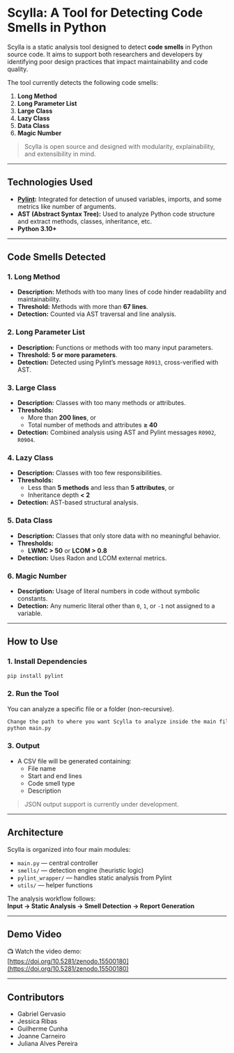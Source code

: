 
# **Scylla: A Tool for Detecting Code Smells in Python**

Scylla is a static analysis tool designed to detect **code smells** in Python source code. It aims to support both researchers and developers by identifying poor design practices that impact maintainability and code quality.

The tool currently detects the following code smells:

1. **Long Method**
2. **Long Parameter List**
3. **Large Class**
4. **Lazy Class**
5. **Data Class**
6. **Magic Number**

> Scylla is open source and designed with modularity, explainability, and extensibility in mind.

---

## **Technologies Used**

- **[Pylint](https://pylint.pycqa.org/):** Integrated for detection of unused variables, imports, and some metrics like number of arguments.
- **AST (Abstract Syntax Tree):** Used to analyze Python code structure and extract methods, classes, inheritance, etc.
- **Python 3.10+**

---

## **Code Smells Detected**

### 1. **Long Method**
- **Description:** Methods with too many lines of code hinder readability and maintainability.
- **Threshold:** Methods with more than **67 lines**.
- **Detection:** Counted via AST traversal and line analysis.

### 2. **Long Parameter List**
- **Description:** Functions or methods with too many input parameters.
- **Threshold:** **5 or more parameters**.
- **Detection:** Detected using Pylint’s message `R0913`, cross-verified with AST.

### 3. **Large Class**
- **Description:** Classes with too many methods or attributes.
- **Thresholds:**
  - More than **200 lines**, or
  - Total number of methods and attributes **≥ 40**
- **Detection:** Combined analysis using AST and Pylint messages `R0902`, `R0904`.

### 4. **Lazy Class**
- **Description:** Classes with too few responsibilities.
- **Thresholds:**
  - Less than **5 methods** and less than **5 attributes**, or
  - Inheritance depth **< 2**
- **Detection:** AST-based structural analysis.

### 5. **Data Class**
- **Description:** Classes that only store data with no meaningful behavior.
- **Thresholds:**  
  - **LWMC > 50** or **LCOM > 0.8**
- **Detection:** Uses Radon and LCOM external metrics.

### 6. **Magic Number**
- **Description:** Usage of literal numbers in code without symbolic constants.
- **Detection:** Any numeric literal other than `0`, `1`, or `-1` not assigned to a variable.

---

## **How to Use**

### 1. **Install Dependencies**
```bash
pip install pylint
```

### 2. **Run the Tool**
You can analyze a specific file or a folder (non-recursive).
```bash
Change the path to where you want Scylla to analyze inside the main file, line 85
python main.py
```

### 3. **Output**
- A CSV file will be generated containing:
  - File name
  - Start and end lines
  - Code smell type
  - Description

> JSON output support is currently under development.

---

## **Architecture**

Scylla is organized into four main modules:
- `main.py` — central controller
- `smells/` — detection engine (heuristic logic)
- `pylint_wrapper/` — handles static analysis from Pylint
- `utils/` — helper functions

The analysis workflow follows:  
**Input → Static Analysis → Smell Detection → Report Generation**


---

## **Demo Video**

📺 Watch the video demo:  
[https://doi.org/10.5281/zenodo.15500180](https://doi.org/10.5281/zenodo.15500180)

---

## **Contributors**
- Gabriel Gervasio  
- Jessica Ribas  
- Guilherme Cunha  
- Joanne Carneiro  
- Juliana Alves Pereira
